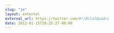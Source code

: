 ```yaml
---
slug: "je"
layout: external
external_url: https://twitter.com/#!/BilalQuadri
date: 2012-01-15T20:25:27-06:00
---
```


